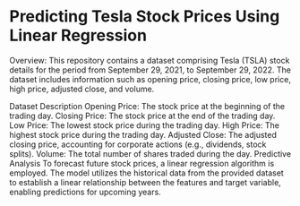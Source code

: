 # Predicting Tesla Stock Prices Using Linear Regression
Overview:
This repository contains a dataset comprising Tesla (TSLA) stock details for the period from September 29, 2021, to September 29, 2022. The dataset includes information such as opening price, closing price, low price, high price, adjusted close, and volume.

Dataset Description
Opening Price: The stock price at the beginning of the trading day.
Closing Price: The stock price at the end of the trading day.
Low Price: The lowest stock price during the trading day.
High Price: The highest stock price during the trading day.
Adjusted Close: The adjusted closing price, accounting for corporate actions (e.g., dividends, stock splits).
Volume: The total number of shares traded during the day.
Predictive Analysis
To forecast future stock prices, a linear regression algorithm is employed. The model utilizes the historical data from the provided dataset to establish a linear relationship between the features and target variable, enabling predictions for upcoming years.
